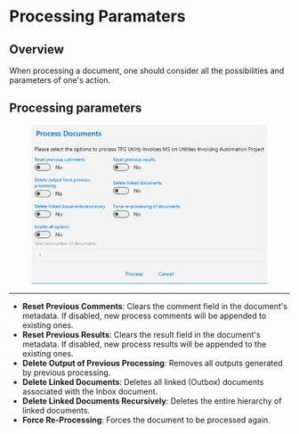 # Processing Paramaters

## Overview

When processing a document, one should consider all the possibilities and parameters of one's action.

## Processing parameters

<figure><img src="../../.gitbook/assets/image.png" alt=""><figcaption></figcaption></figure>

***

* **Reset Previous Comments**: Clears the comment field in the document's metadata. If disabled, new process comments will be appended to existing ones.
* **Reset Previous Results**: Clears the result field in the document's metadata. If disabled, new process results will be appended to the existing ones.
* **Delete Output of Previous Processing**: Removes all outputs generated by previous processing.
* **Delete Linked Documents**: Deletes all linked (Outbox) documents associated with the Inbox document.
* **Delete Linked Documents Recursively**: Deletes the entire hierarchy of linked documents.
* **Force Re-Processing**: Forces the document to be processed again.
